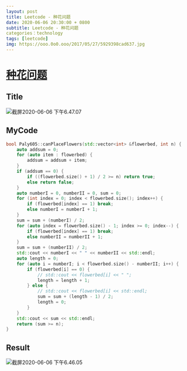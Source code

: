 ```yaml
---
layout: post
title: Leetcode - 种花问题
date: 2020-06-06 20:30:00 + 0800
subtitle: Leetcode - 种花问题
categories：technology
tags: [leetcode]
img: https://ooo.0o0.ooo/2017/05/27/5929398cad637.jpg
---
```

# [种花问题](https://leetcode-cn.com/problems/can-place-flowers/)

## Title

![截屏2020-06-06 下午6.47.07](https://tva1.sinaimg.cn/large/007S8ZIlly1gfirfw0yzdj30ys0fmact.jpg)

## MyCode

```c++
bool Paly605::canPlaceFlowers(std::vector<int> &flowerbed, int n) {
    auto addsum = 0;
    for (auto item : flowerbed) {
        addsum = addsum + item;
    }
    if (addsum == 0) {
        if ((flowerbed.size() + 1) / 2 >= n) return true;
        else return false;
    }
    auto numberI = 0, numberII = 0, sum = 0;
    for (int index = 0; index < flowerbed.size(); index++) {
        if (flowerbed[index] == 1) break;
        else numberI = numberI + 1;
    }
    sum = sum + (numberI) / 2;
    for (auto index = flowerbed.size() - 1; index >= 0; index--) {
        if (flowerbed[index] == 1) break;
        else numberII = numberII + 1;
    }
    sum = sum + (numberII) / 2;
    std::cout << numberI << " " << numberII << std::endl;
    auto length = 0;
    for (auto i = numberI; i < flowerbed.size() - numberII; i++) {
        if (flowerbed[i] == 0) {
            // std::cout << flowerbed[i] << " ";
            length = length + 1;
        } else {
            // std::cout << flowerbed[i] << std::endl;
            sum = sum + (length - 1) / 2;
            length = 0;
        }
    }
    std::cout << sum << std::endl;
    return (sum >= n);
}
```

## Result

![截屏2020-06-06 下午6.46.05](https://tva1.sinaimg.cn/large/007S8ZIlly1gfirexal4aj30x60csgmh.jpg)

